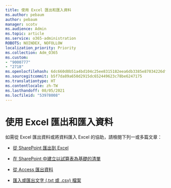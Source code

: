 ```yaml
---
title: 使用 Excel 匯出和匯入資料
ms.author: pebaum
author: pebaum
manager: scotv
ms.audience: Admin
ms.topic: article
ms.service: o365-administration
ROBOTS: NOINDEX, NOFOLLOW
localization_priority: Priority
ms.collection: Adm_O365
ms.custom:
- "9000777"
- "2718"
ms.openlocfilehash: 6dc660d0b51a4bd104c25ee8315182eea6db3385e87034226dfc759b2f556728
ms.sourcegitcommit: b5f7da89a650d2915dc652449623c78be6247175
ms.translationtype: HT
ms.contentlocale: zh-TW
ms.lasthandoff: 08/05/2021
ms.locfileid: "53978008"
---
```

# <a name="exporting-and-importing-data-with-excel"></a>使用 Excel 匯出和匯入資料

如需從 Excel 匯出資料或將資料匯入 Excel 的協助，請檢閱下列一或多篇文章：

- [從 SharePoint 匯出到 Excel](https://support.office.com/client/bfb2ea48-6118-4fa9-abb6-cced9424e5d9)

- [在 SharePoint 中建立以試算表為基礎的清單](https://support.office.com/article/Create-a-list-based-on-a-spreadsheet-380CFEB5-6E14-438E-988A-C2B9BEA574FA)

- [從 Access 匯出資料](https://support.office.com/client/64E974E6-AE43-4301-A53E-20463655B1A9)

- [匯入或匯出文字 (.txt 或 .csv) 檔案](https://support.office.com/client/5250ac4c-663c-47ce-937b-339e391393ba)

